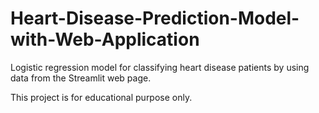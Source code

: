 # Heart-Disease-Prediction-Model-with-Web-Application
Logistic regression model for classifying heart disease patients by using data from the Streamlit web page. 

This project is for educational purpose only.

